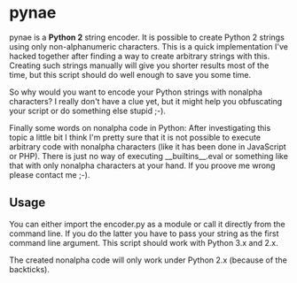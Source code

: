 pynae
=====

pynae is a **Python 2** string encoder. It is possible to create
Python 2 strings using only non-alphanumeric characters. This is a
quick implementation I've hacked together after finding a way to
create arbitrary strings with this. Creating such strings manually
will give you shorter results most of the time, but this script
should do well enough to save you some time.  
  
So why would you want to encode your Python strings with nonalpha
characters? I really don't have a clue yet, but it might help you
obfuscating your script or do something else stupid ;-).  
  
Finally some words on nonalpha code in Python: After investigating
this topic a little bit I think I'm pretty sure that it is not
possible to execute arbitrary code with nonalpha characters (like
it has been done in JavaScript or PHP). There is just no way of
executing \_\_builtins\_\_.eval or something like that with only 
nonalpha characters at your hand. If you proove me wrong please
contact me ;-).  
  
## Usage ##
You can either import the encoder.py as a module or call it directly
from the command line. If you do the latter you have to pass your
string as the first command line argument. This script should work
with Python 3.x and 2.x.  
  
The created nonalpha code will only work under Python 2.x (because
of the backticks).
